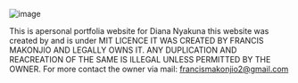 ![image](https://github.com/MAKONJIO99/Nyakuna-s-portfolio/assets/79503736/368f6937-af5b-4387-b910-55a8f7a335fe)

This is apersonal portfolia website for Diana Nyakuna
this website was created by and is under MIT LICENCE
IT WAS CREATED BY FRANCIS MAKONJIO AND LEGALLY OWNS IT.
 ANY DUPLICATION AND REACREATION OF THE SAME IS ILLEGAL UNLESS PERMITTED BY THE OWNER.
 For more contact the owner via mail: francismakonjio2@gmail.com


